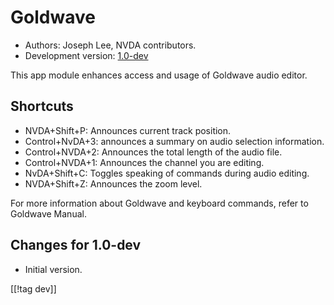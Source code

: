 # Goldwave #

* Authors: Joseph Lee, NVDA contributors.
* Development version: [1.0-dev][1]

This app module enhances access and usage of Goldwave audio editor.

## Shortcuts ##

* NVDA+Shift+P: Announces current track position.
* Control+NvDA+3: announces a summary on audio selection information.
* Control+NVDA+2: Announces the total length of the audio file.
* Control+NVDA+1: Announces the channel you are editing.
* NvDA+Shift+C: Toggles speaking of commands during audio editing.
* NVDA+Shift+Z: Announces the zoom level.

For more information about Goldwave and keyboard commands, refer to Goldwave Manual.

## Changes for 1.0-dev ##

* Initial version.

[[!tag dev]]

[1]: http://addons.nvda-project.org/files/get.php?file=gwv
